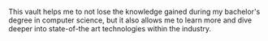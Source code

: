 This vault helps me to not lose the knowledge gained during my bachelor's degree in computer science, but it also allows me to learn more and dive deeper into state-of-the art technologies within the industry.